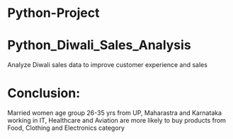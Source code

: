 # Python-Project
# Python_Diwali_Sales_Analysis
Analyze Diwali sales data to improve customer experience and sales



# Conclusion:
Married women age group 26-35 yrs from UP, Maharastra and Karnataka working in IT, Healthcare and Aviation are more likely to buy products from Food, Clothing and Electronics category
